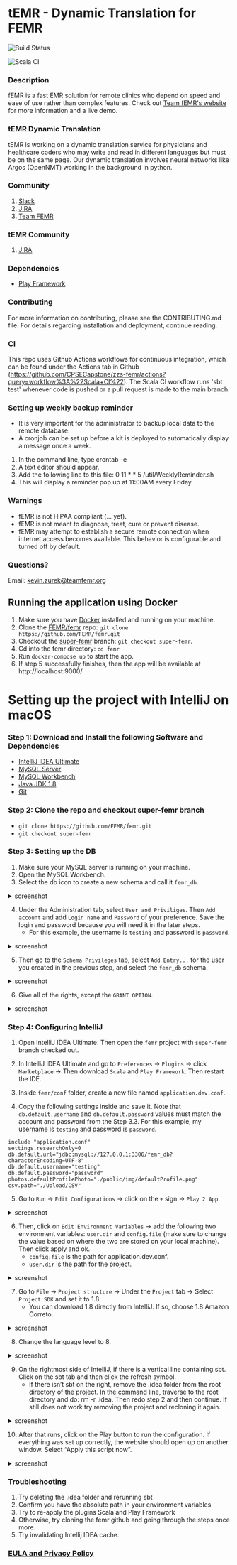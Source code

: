 # tEMR - Dynamic Translation for FEMR

![Build Status](https://codebuild.us-east-1.amazonaws.com/badges?uuid=eyJlbmNyeXB0ZWREYXRhIjoiMVBXNWNSMnZsYkgxb05IYS9rclF4eE9QcVdZT1JBNWI1V3RucFd1cXd4ZVEzTzZ5ZWREaEJJRXRDbExyY243eG05VVV4cWVkQXlMelN1bnkxY2dHUUlZPSIsIml2UGFyYW1ldGVyU3BlYyI6IjlCTnI2U0hvU00yNjROQnQiLCJtYXRlcmlhbFNldFNlcmlhbCI6MX0%3D&branch=master)

![Scala CI](https://github.com/FEMR/femr/actions/workflows/scala.yml/badge.svg)

### Description

fEMR is a fast EMR solution for remote clinics who depend on speed and ease of use rather than complex features. Check out [Team fEMR's website](https://teamfemr.org) for more information and a live demo.

### tEMR Dynamic Translation

tEMR is working on a dynamic translation service for physicians and healthcare coders who may write and read in different languages but must be on the same page. Our dynamic translation involves neural networks like Argos (OpenNMT) working in the background in python.

### Community
1. [Slack](http://teamfemr.org/slack.html)
2. [JIRA](https://teamfemr.atlassian.net)
3. [Team FEMR](https://teamfemr.org)

### tEMR Community
1. [JIRA](https://platinum.cscaws.com:8443/projects/TEMR/summary)

### Dependencies

* [Play Framework](http://www.playframework.com/)

### Contributing
For more information on contributing, please see the CONTRIBUTING.md file. For details regarding installation and deployment, continue reading.

### CI
This repo uses Github Actions workflows for continuous integration, which can be found under the Actions tab in Github (https://github.com/CPSECapstone/zzs-femr/actions?query=workflow%3A%22Scala+CI%22). The Scala CI workflow runs 'sbt test' whenever code is pushed or a pull request is made to the main branch.

### Setting up weekly backup reminder

* It is very important for the administrator to backup local data to the remote database.
* A cronjob can be set up before a kit is deployed to automatically display a message once a week.

1. In the command line, type crontab -e
2. A text editor should appear.
3. Add the following line to this file: 0 11 * * 5 <path to fEMR project home directory>/util/WeeklyReminder.sh
4. This will display a reminder pop up at 11:00AM every Friday.

### Warnings

* fEMR is not HIPAA compliant (... yet).
* fEMR is not meant to diagnose, treat, cure or prevent disease.
* fEMR may attempt to establish a secure remote connection when internet access becomes available. This behavior is configurable and turned off by default.

### Questions?

Email: kevin.zurek@teamfemr.org

## Running the application using Docker
1. Make sure you have [Docker](https://docs.docker.com/get-docker/) installed and running on your machine.
2. Clone the [FEMR/femr](https://github.com/FEMR/femr) repo: `git clone https://github.com/FEMR/femr.git`
3. Checkout the [super-femr](https://github.com/FEMR/femr/tree/super-femr) branch: `git checkout super-femr`.
4. Cd into the femr directory: `cd femr`    
5. Run `docker-compose up` to start the app.
6. If step 5 successfully finishes, then the app will be available at http://localhost:9000/
    
# Setting up the project with IntelliJ on macOS

### Step 1: Download and Install the following Software and Dependencies 
- [IntelliJ IDEA Ultimate](https://www.jetbrains.com/idea/download/)
- [MySQL Server](https://dev.mysql.com/downloads/mysql/)
- [MySQL Workbench](https://dev.mysql.com/downloads/workbench/)
- [Java JDK 1.8](http://www.oracle.com/technetwork/java/javase/downloads/jdk8-downloads-2133151.html)
- [Git](http://git-scm.com/)

### Step 2: Clone the repo and checkout super-femr branch
- `git clone https://github.com/FEMR/femr.git`
- `git checkout super-femr`

### Step 3: Setting up the DB 
1. Make sure your MySQL server is running on your machine.
2. Open the MySQL Workbench.
3. Select the db icon to create a new schema and call it `femr_db`.

<details> <summary> screenshot </summary>

![Image](https://github.com/kylene-phillips/femr-installation/blob/gh-pages/images/mysqlworkbench1.png?raw=true)

</details>

4. Under the Administration tab, select `User and Priviliges`. Then `Add account` and add `Login name` and `Password` of your preference. Save the login and password because you will need it in the later steps. 
     - For this example, the username is `testing` and password is `password`.

<details> <summary> screenshot </summary>

![Image](https://github.com/kylene-phillips/femr-installation/blob/gh-pages/images/mysqlworkbench2.png?raw=true)

</details>

5. Then go to the `Schema Privileges` tab, select `Add Entry...` for the user you created in the previous step, and select the `femr_db` schema.

<details> <summary> screenshot </summary>

![Image](https://github.com/kylene-phillips/femr-installation/blob/gh-pages/images/mysqlworkbench3.png?raw=true)

![Image](https://github.com/kylene-phillips/femr-installation/blob/gh-pages/images/mysqlworkbench4.png?raw=true)

</details>

6. Give all of the rights, except the `GRANT OPTION`. 

<details> <summary> screenshot </summary>

![Image](https://github.com/kylene-phillips/femr-installation/blob/gh-pages/images/mysqlworkbench5.png?raw=true)

</details>

### Step 4: Configuring IntelliJ

1. Open IntelliJ IDEA Ultimate. Then open the `femr` project with `super-femr` branch checked out.

2. In IntelliJ IDEA Ultimate and go to `Preferences` -> `Plugins` -> click `Marketplace` -> Then download `Scala` and `Play Framework`. Then restart the IDE.

3. Inside `femr/conf` folder, create a new file named  `application.dev.conf`. 
4. Copy the following settings inside and save it. Note that `db.default.username` and `db.default.password` values must match the account and password from the Step 3.3. For this example, my username is `testing` and password is `password`.

```
include "application.conf"
settings.researchOnly=0
db.default.url="jdbc:mysql://127.0.0.1:3306/femr_db?characterEncoding=UTF-8"
db.default.username="testing"
db.default.password="password"
photos.defaultProfilePhoto="./public/img/defaultProfile.png"
csv.path="./Upload/CSV"
```

5. Go to `Run` -> `Edit Configurations` -> click on the `+` sign -> `Play 2 App`.

<details> <summary> screenshot </summary>

![Image](https://github.com/kylene-phillips/femr-installation/blob/gh-pages/images/intellij5.png?raw=true)

</details>

6. Then, click on `Edit Environment Variables` -> add the following two environment variables: `user.dir` and `config.file` (make sure to change the value based on where the two are stored on your local machine). Then click apply and ok.
    - `config.file` is the path for application.dev.conf.
    - `user.dir` is the path for the project.

<details> <summary> screenshot </summary>

![Image](https://github.com/kylene-phillips/femr-installation/blob/gh-pages/images/intellij6.png?raw=true)

</details>


7. Go to `File` -> `Project structure` -> Under the `Project` tab -> Select `Project SDK` and set it to 1.8. 
    - You can download 1.8 directly from IntelliJ. If so, choose 1.8 Amazon Correto.

<details> <summary> screenshot </summary>

![Image](https://github.com/kylene-phillips/femr-installation/blob/gh-pages/images/intellij7.png?raw=true)

</details>

8. Change the language level to 8.

<details> <summary> screenshot </summary>

![Image](https://github.com/kylene-phillips/femr-installation/blob/gh-pages/images/intellij8.png?raw=true)

</details>

9. On the rightmost side of IntelliJ, if there is a vertical line containing sbt. Click on the sbt tab and then click the refresh symbol.
      - If there isn’t sbt on the right, remove the .idea folder from the root directory of the project. In the command line, traverse to the root directory and do: rm -r .idea. Then redo step 2 and then continue. If still does not work try removing the project and recloning it again. 

<details> <summary> screenshot </summary>

![Image](https://github.com/kylene-phillips/femr-installation/blob/gh-pages/images/intellij9.png?raw=true)

</details>

10. After that runs, click on the Play button to run the configuration. If everything was set up correctly, the website should open up on another window. Select “Apply this script now”.

<details> <summary> screenshot </summary>

![Image](https://github.com/kylene-phillips/femr-installation/blob/gh-pages/images/intellij10.png?raw=true)

</details>

### Troubleshooting
1. Try deleting the .idea folder and rerunning sbt 
2. Confirm you have the absolute path in your environment variables
3. Try to re-apply the plugins Scala and Play Framework
4. Otherwise, try cloning the femr github and going through the steps once more.
5. Try invalidating Intellij IDEA cache.

### [EULA and Privacy Policy](https://github.com/FEMR/femr/blob/master/LICENSE)

